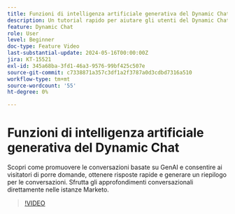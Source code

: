 ```yaml
---
title: Funzioni di intelligenza artificiale generativa del Dynamic Chat
description: Un tutorial rapido per aiutare gli utenti del Dynamic Chat a sfruttare le funzionalità basate su GenAI
feature: Dynamic Chat
role: User
level: Beginner
doc-type: Feature Video
last-substantial-update: 2024-05-16T00:00:00Z
jira: KT-15521
exl-id: 345a68ba-3fd1-46a3-9576-99bf425c507e
source-git-commit: c7338871a357c3df1a2f3787a0d3cdbd7316a510
workflow-type: tm+mt
source-wordcount: '55'
ht-degree: 0%

---
```


# Funzioni di intelligenza artificiale generativa del Dynamic Chat

Scopri come promuovere le conversazioni basate su GenAI e consentire ai visitatori di porre domande, ottenere risposte rapide e generare un riepilogo per le conversazioni. Sfrutta gli approfondimenti conversazionali direttamente nelle istanze Marketo.

>[!VIDEO](https://video.tv.adobe.com/v/3429153/?learn=on)
